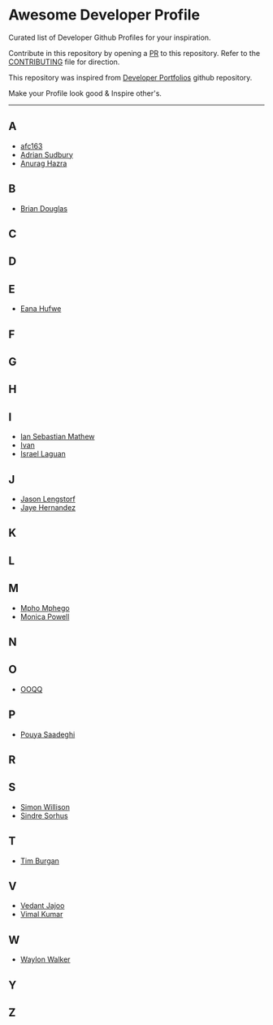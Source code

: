 # Awesome Developer Profile

Curated list of Developer Github Profiles for your inspiration.

Contribute in this repository by opening a [PR](./CONTRIBUTING.md) to this repository. Refer to the [CONTRIBUTING](./CONTRIBUTING.md) file for direction.

This repository was inspired from [Developer Portfolios](https://github.com/emmabostian/developer-portfolios) github repository.

Make your Profile look good & Inspire other's.

---

## A

- [afc163](https://github.com/afc163)
- [Adrian Sudbury](https://github.com/asudbury)
- [Anurag Hazra](https://github.com/anuraghazra)

## B
- [Brian Douglas](https://github.com/bdougie)

## C

## D

## E
- [Eana Hufwe](https://github.com/blueset)

## F

## G

## H

## I
- [Ian Sebastian Mathew](https://github.com/iansmathew)
- [Ivan](https://github.com/imickovski)
- [Israel Laguan](https://github.com/Israel-Laguan/Israel-Laguan)

## J
- [Jason Lengstorf](https://github.com/jlengstorf)
- [Jaye Hernandez](https://github.com/jayehernandez)

## K

## L

## M
- [Mpho Mphego](https://github.com/mmphego/)
- [Monica Powell](https://github.com/M0nica)

## N

## O
- [OOQQ](https://github.com/OOQQ)

## P
- [Pouya Saadeghi](https://github.com/saadeghi)

## R

## S
- [Simon Willison](https://github.com/simonw)
- [Sindre Sorhus](https://github.com/sindresorhus)

## T
- [Tim Burgan](https://github.com/timburgan)

## V
- [Vedant Jajoo](https://github.com/coderjojo)
- [Vimal Kumar](https://github.com/vimalverma558)

## W
- [Waylon Walker](https://github.com/WaylonWalker)

## Y

## Z
